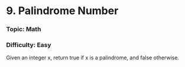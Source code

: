 # 9. Palindrome Number

### Topic: Math
### Difficulty: Easy


Given an integer x, return true if x is a palindrome, and false otherwise.
